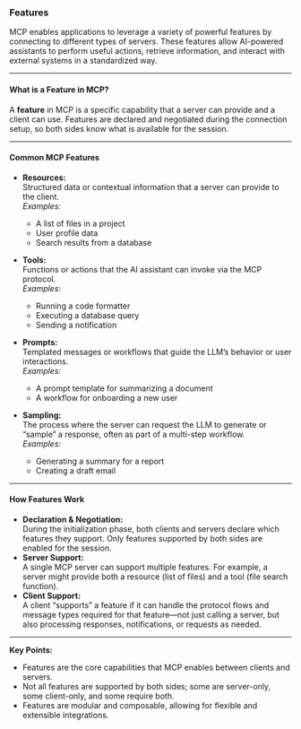 ### Features

MCP enables applications to leverage a variety of powerful features by connecting to different types of servers. These features allow AI-powered assistants to perform useful actions, retrieve information, and interact with external systems in a standardized way.

---

#### What is a Feature in MCP?

A **feature** in MCP is a specific capability that a server can provide and a client can use. Features are declared and negotiated during the connection setup, so both sides know what is available for the session.

---

#### Common MCP Features

- **Resources:**  
  Structured data or contextual information that a server can provide to the client.  
  *Examples:*  
  - A list of files in a project  
  - User profile data  
  - Search results from a database

- **Tools:**  
  Functions or actions that the AI assistant can invoke via the MCP protocol.  
  *Examples:*  
  - Running a code formatter  
  - Executing a database query  
  - Sending a notification

- **Prompts:**  
  Templated messages or workflows that guide the LLM’s behavior or user interactions.  
  *Examples:*  
  - A prompt template for summarizing a document  
  - A workflow for onboarding a new user

- **Sampling:**  
  The process where the server can request the LLM to generate or “sample” a response, often as part of a multi-step workflow.  
  *Examples:*  
  - Generating a summary for a report  
  - Creating a draft email

---

#### How Features Work

- **Declaration & Negotiation:**  
  During the initialization phase, both clients and servers declare which features they support. Only features supported by both sides are enabled for the session.
- **Server Support:**  
  A single MCP server can support multiple features. For example, a server might provide both a resource (list of files) and a tool (file search function).
- **Client Support:**  
  A client “supports” a feature if it can handle the protocol flows and message types required for that feature—not just calling a server, but also processing responses, notifications, or requests as needed.

---

**Key Points:**
- Features are the core capabilities that MCP enables between clients and servers.
- Not all features are supported by both sides; some are server-only, some client-only, and some require both.
- Features are modular and composable, allowing for flexible and extensible integrations.